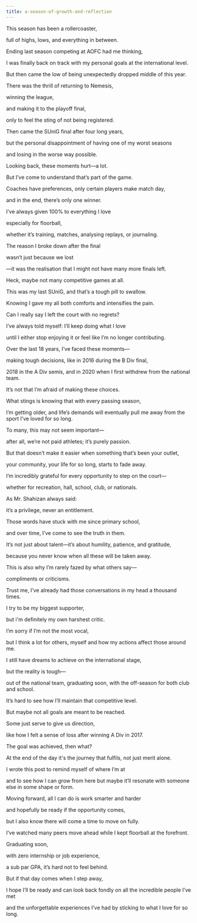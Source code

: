 ```yaml
---
title: a-season-of-growth-and-reflection
---
```

This season has been a rollercoaster,

full of highs, lows, and everything in between.

Ending last season competing at AOFC had me thinking,

I was finally back on track with my personal goals at the international level.

But then came the low of being unexpectedly dropped middle of this year.

There was the thrill of returning to Nemesis,

winning the league,

and making it to the playoff final,

only to feel the sting of not being registered.

Then came the SUniG final after four long years,

but the personal disappointment of having one of my worst seasons

and losing in the worse way possible.

Looking back, these moments hurt—a lot.

But I’ve come to understand that’s part of the game.

Coaches have preferences, only certain players make match day,

and in the end, there’s only one winner.

I’ve always given 100% to everything I love

especially for floorball,

whether it’s training, matches, analysing replays, or journaling.

The reason I broke down after the final

wasn’t just because we lost

—it was the realisation that I might not have many more finals left.

Heck, maybe not many competitive games at all.

This was my last SUniG, and that’s a tough pill to swallow.

Knowing I gave my all both comforts and intensifies the pain.

Can I really say I left the court with no regrets?

I’ve always told myself: I’ll keep doing what I love

until I either stop enjoying it or feel like I’m no longer contributing.

Over the last 18 years, I’ve faced these moments—

making tough decisions, like in 2016 during the B Div final,

2018 in the A Div semis, and in 2020 when I first withdrew from the national team.

It’s not that I’m afraid of making these choices.

What stings is knowing that with every passing season,

I’m getting older, and life’s demands will eventually pull me away from the sport I’ve loved for so long.

To many, this may not seem important—

after all, we’re not paid athletes; it’s purely passion.

But that doesn’t make it easier when something that’s been your outlet,

your community, your life for so long, starts to fade away.

I’m incredibly grateful for every opportunity to step on the court—

whether for recreation, hall, school, club, or nationals.

As Mr. Shahizan always said:

it’s a privilege, never an entitlement.

Those words have stuck with me since primary school,

and over time, I’ve come to see the truth in them.

It’s not just about talent—it’s about humility, patience, and gratitude,

because you never know when all these will be taken away.

This is also why I’m rarely fazed by what others say—

compliments or criticisms.

Trust me, I’ve already had those conversations in my head a thousand times.

I try to be my biggest supporter,

but i'm definitely my own harshest critic.

I’m sorry if I’m not the most vocal,

but I think a lot for others, myself and how my actions affect those around me.

I still have dreams to achieve on the international stage,

but the reality is tough—

out of the national team, graduating soon, with the off-season for both club and school.

It’s hard to see how I’ll maintain that competitive level.

But maybe not all goals are meant to be reached.

Some just serve to give us direction,

like how I felt a sense of loss after winning A Div in 2017.

The goal was achieved, then what?

At the end of the day it's the journey that fulfils, not just merit alone.

I wrote this post to remind myself of where I’m at

and to see how I can grow from here but maybe it’ll resonate with someone else in some shape or form.

Moving forward, all I can do is work smarter and harder

and hopefully be ready if the opportunity comes,

but I also know there will come a time to move on fully.

I’ve watched many peers move ahead while I kept floorball at the forefront.

Graduating soon,

with zero internship or job experience,

a sub par GPA, it’s hard not to feel behind.

But if that day comes when I step away,

I hope I’ll be ready and can look back fondly on all the incredible people I’ve met

and the unforgettable experiences I’ve had by sticking to what I love for so long.